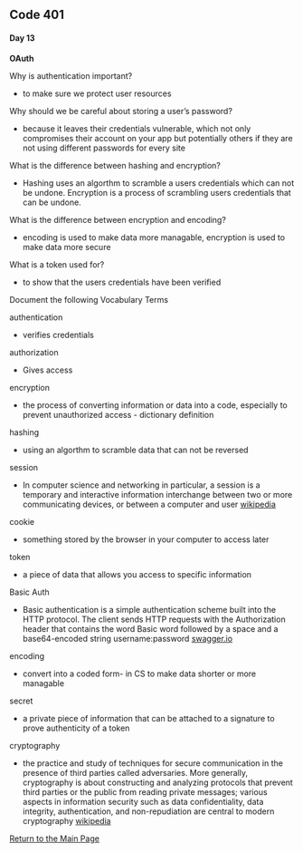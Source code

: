 ## Code 401
#### Day 13


**OAuth**

Why is authentication important?
- to make sure we protect user resources

Why should we be careful about storing a user’s password?
- because it leaves their credentials vulnerable, which not only compromises their account on your app but potentially others if they are not using different passwords for every site

What is the difference between hashing and encryption?
- Hashing uses an algorthm to scramble a users credentials which can not be undone. Encryption is a process of scrambling users credentials that can be undone.

What is the difference between encryption and encoding?
- encoding is used to make data more managable, encryption is used to make data more secure

What is a token used for?
- to show that the users credentials have been verified

Document the following Vocabulary Terms

authentication
- verifies credentials

authorization
- Gives access

encryption
- the process of converting information or data into a code, especially to prevent unauthorized access - dictionary definition

hashing
- using an algorthm to scramble data that can not be reversed

session
- In computer science and networking in particular, a session is a temporary and interactive information interchange between two or more communicating devices, or between a computer and user [wikipedia](https://en.wikipedia.org/wiki/Session_)

cookie
- something stored by the browser in your computer to access later

token
- a piece of data that allows you access to specific information

Basic Auth
- Basic authentication is a simple authentication scheme built into the HTTP protocol. The client sends HTTP requests with the Authorization header that contains the word Basic word followed by a space and a base64-encoded string username:password [swagger.io](https://swagger.io/docs/specification/authentication/basic-authentication)

encoding
- convert into a coded form- in CS to make data shorter or more managable

secret
- a private piece of information that can be attached to a signature to prove authenticity of a token

cryptography
- the practice and study of techniques for secure communication in the presence of third parties called adversaries. More generally, cryptography is about constructing and analyzing protocols that prevent third parties or the public from reading private messages; various aspects in information security such as data confidentiality, data integrity, authentication, and non-repudiation are central to modern cryptography [wikipedia](https://en.wikipedia.org/wiki/Cryptography)

[Return to the Main Page](README.md)